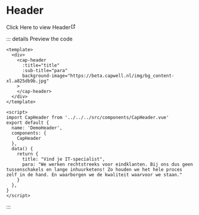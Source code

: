 # Header

<router-link to="/headerFooter" target="_blank">Click Here to view Header<svg xmlns="http://www.w3.org/2000/svg" aria-hidden="true" focusable="false" x="0px" y="0px" viewBox="0 0 100 100" width="15" height="15" class="icon outbound"><path fill="currentColor" d="M18.8,85.1h56l0,0c2.2,0,4-1.8,4-4v-32h-8v28h-48v-48h28v-8h-32l0,0c-2.2,0-4,1.8-4,4v56C14.8,83.3,16.6,85.1,18.8,85.1z"></path> <polygon fill="currentColor" points="45.7,48.7 51.3,54.3 77.2,28.5 77.2,37.2 85.2,37.2 85.2,14.9 62.8,14.9 62.8,22.9 71.5,22.9"></polygon></svg></router-link>

::: details Preview the code

```vue
<template>
  <div>
    <cap-header
      :title="title"
      :sub-title="para"
      background-image="https://beta.capwell.nl/img/bg_content-xl.a825db9b.jpg"
    >
    </cap-header>
  </div>
</template>

<script>
import CapHeader from '../../../src/components/CapHeader.vue'
export default {
  name: 'DemoHeader',
  components: {
    CapHeader
  },
  data() {
    return {
      title: "Vind je IT-specialist",
      para: "We werken rechtstreeks voor eindklanten. Bij ons dus geen tussenschakels en lange inhuurketens! Zo houden we het hele proces zelf in de hand. En waarborgen we de kwaliteit waarvoor we staan."
    }
  },
}
</script>
```

:::

